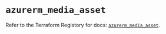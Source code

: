 # `azurerm_media_asset`

Refer to the Terraform Registory for docs: [`azurerm_media_asset`](https://www.terraform.io/docs/providers/azurerm/r/media_asset).
